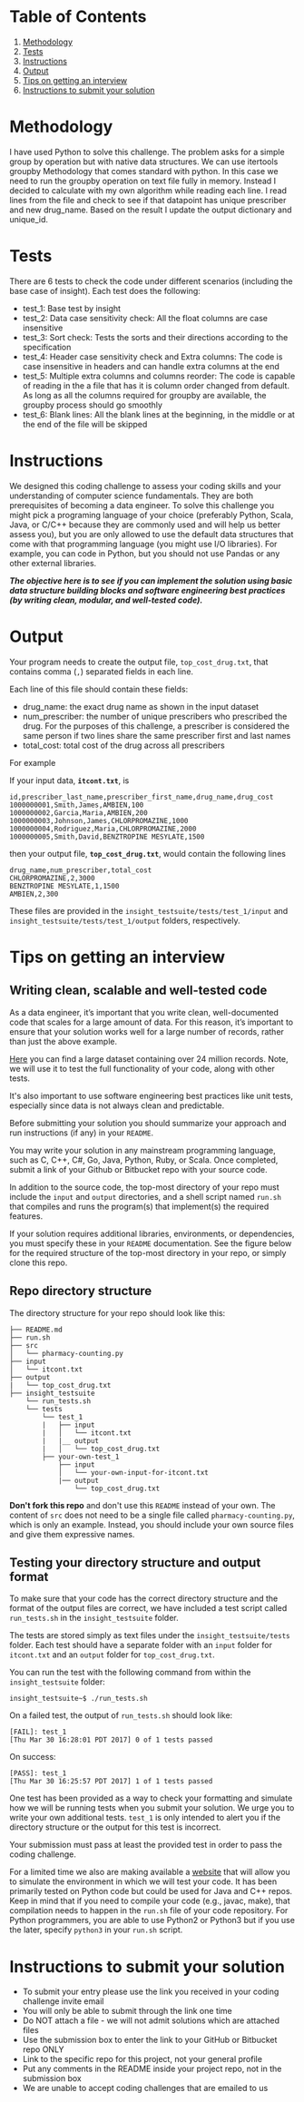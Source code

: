 # Table of Contents
1. [Methodology](README.md#Methodology)
2. [Tests](README.md#Tests)
3. [Instructions](README.md#instructions)
4. [Output](README.md#output)
5. [Tips on getting an interview](README.md#tips-on-getting-an-interview)
6. [Instructions to submit your solution](README.md#instructions-to-submit-your-solution)


# Methodology

I have used Python to solve this challenge. The problem asks for a simple group by operation but with native data structures. We can use itertools groupby Methodology that comes standard with python. In this case we need to run the groupby operation on text file fully in memory. Instead I decided to calculate with my own algorithm while reading each line.
I read lines from the file and check to see if that datapoint has unique prescriber and new drug_name. Based on the result I update the output dictionary and unique_id.

# Tests

There are 6 tests to check the code under different scenarios (including the base case of insight). Each test does the following:

* test_1: Base test by insight
* test_2: Data case sensitivity check:  All the float columns are case insensitive
* test_3: Sort check: Tests the sorts and their directions according to the specification
* test_4: Header case sensitivity check and Extra columns: The code is case insensitive in headers and can handle extra columns at the end
* test_5: Multiple extra columns and columns reorder: The code is capable of reading in the a file that has it is column order changed from default. As long as all the columns required for groupby are available, the groupby process should go smoothly
* test_6: Blank lines: All the blank lines at the beginning, in the middle or at the end of the file will be skipped
 
# Instructions

We designed this coding challenge to assess your coding skills and your understanding of computer science fundamentals. They are both prerequisites of becoming a data engineer. To solve this challenge you might pick a programing language of your choice (preferably Python, Scala, Java, or C/C++ because they are commonly used and will help us better assess you), but you are only allowed to use the default data structures that come with that programming language (you might use I/O libraries). For example, you can code in Python, but you should not use Pandas or any other external libraries.

***The objective here is to see if you can implement the solution using basic data structure building blocks and software engineering best practices (by writing clean, modular, and well-tested code).***

# Output

Your program needs to create the output file, `top_cost_drug.txt`, that contains comma (`,`) separated fields in each line.

Each line of this file should contain these fields:
* drug_name: the exact drug name as shown in the input dataset
* num_prescriber: the number of unique prescribers who prescribed the drug. For the purposes of this challenge, a prescriber is considered the same person if two lines share the same prescriber first and last names
* total_cost: total cost of the drug across all prescribers

For example

If your input data, **`itcont.txt`**, is
```
id,prescriber_last_name,prescriber_first_name,drug_name,drug_cost
1000000001,Smith,James,AMBIEN,100
1000000002,Garcia,Maria,AMBIEN,200
1000000003,Johnson,James,CHLORPROMAZINE,1000
1000000004,Rodriguez,Maria,CHLORPROMAZINE,2000
1000000005,Smith,David,BENZTROPINE MESYLATE,1500
```

then your output file, **`top_cost_drug.txt`**, would contain the following lines
```
drug_name,num_prescriber,total_cost
CHLORPROMAZINE,2,3000
BENZTROPINE MESYLATE,1,1500
AMBIEN,2,300
```

These files are provided in the `insight_testsuite/tests/test_1/input` and `insight_testsuite/tests/test_1/output` folders, respectively.


# Tips on getting an interview

## Writing clean, scalable and well-tested code

As a data engineer, it’s important that you write clean, well-documented code that scales for a large amount of data. For this reason, it’s important to ensure that your solution works well for a large number of records, rather than just the above example.

<a href="https://drive.google.com/file/d/1fxtTLR_Z5fTO-Y91BnKOQd6J0VC9gPO3/view?usp=sharing">Here</a> you can find a large dataset containing over 24 million records. Note, we will use it to test the full functionality of your code, along with other tests.

It's also important to use software engineering best practices like unit tests, especially since data is not always clean and predictable.

Before submitting your solution you should summarize your approach and run instructions (if any) in your `README`.

You may write your solution in any mainstream programming language, such as C, C++, C#, Go, Java, Python, Ruby, or Scala. Once completed, submit a link of your Github or Bitbucket repo with your source code.

In addition to the source code, the top-most directory of your repo must include the `input` and `output` directories, and a shell script named `run.sh` that compiles and runs the program(s) that implement(s) the required features.

If your solution requires additional libraries, environments, or dependencies, you must specify these in your `README` documentation. See the figure below for the required structure of the top-most directory in your repo, or simply clone this repo.

## Repo directory structure

The directory structure for your repo should look like this:

    ├── README.md
    ├── run.sh
    ├── src
    │   └── pharmacy-counting.py
    ├── input
    │   └── itcont.txt
    ├── output
    |   └── top_cost_drug.txt
    ├── insight_testsuite
        └── run_tests.sh
        └── tests
            └── test_1
            |   ├── input
            |   │   └── itcont.txt
            |   |__ output
            |   │   └── top_cost_drug.txt
            ├── your-own-test_1
                ├── input
                │   └── your-own-input-for-itcont.txt
                |── output
                    └── top_cost_drug.txt

**Don't fork this repo** and don't use this `README` instead of your own. The content of `src` does not need to be a single file called `pharmacy-counting.py`, which is only an example. Instead, you should include your own source files and give them expressive names.

## Testing your directory structure and output format

To make sure that your code has the correct directory structure and the format of the output files are correct, we have included a test script called `run_tests.sh` in the `insight_testsuite` folder.

The tests are stored simply as text files under the `insight_testsuite/tests` folder. Each test should have a separate folder with an `input` folder for `itcont.txt` and an `output` folder for `top_cost_drug.txt`.

You can run the test with the following command from within the `insight_testsuite` folder:

    insight_testsuite~$ ./run_tests.sh

On a failed test, the output of `run_tests.sh` should look like:

    [FAIL]: test_1
    [Thu Mar 30 16:28:01 PDT 2017] 0 of 1 tests passed

On success:

    [PASS]: test_1
    [Thu Mar 30 16:25:57 PDT 2017] 1 of 1 tests passed



One test has been provided as a way to check your formatting and simulate how we will be running tests when you submit your solution. We urge you to write your own additional tests. `test_1` is only intended to alert you if the directory structure or the output for this test is incorrect.

Your submission must pass at least the provided test in order to pass the coding challenge.

For a limited time we also are making available a <a href="http://ec2-18-210-131-67.compute-1.amazonaws.com/test-my-repo-link">website</a> that will allow you to simulate the environment in which we will test your code. It has been primarily tested on Python code but could be used for Java and C++ repos. Keep in mind that if you need to compile your code (e.g., javac, make), that compilation needs to happen in the `run.sh` file of your code repository. For Python programmers, you are able to use Python2 or Python3 but if you use the later, specify `python3` in your `run.sh` script.

# Instructions to submit your solution
* To submit your entry please use the link you received in your coding challenge invite email
* You will only be able to submit through the link one time
* Do NOT attach a file - we will not admit solutions which are attached files
* Use the submission box to enter the link to your GitHub or Bitbucket repo ONLY
* Link to the specific repo for this project, not your general profile
* Put any comments in the README inside your project repo, not in the submission box
* We are unable to accept coding challenges that are emailed to us
